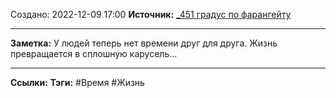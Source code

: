 Создано: 2022-12-09 17:00
**Источник:** [_451  градус по фарангейту](_451%20%20градус%20по%20фарангейту.md)
***
**Заметка:**  У людей теперь нет времени друг для друга. Жизнь превращается в сплошную карусель...
***
**Ссылки:** 
**Тэги:** #Время #Жизнь

